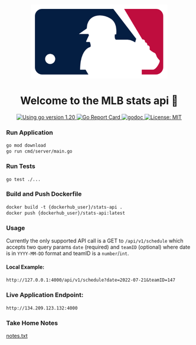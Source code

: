 <div align="center">
  <img
    alt="MLB logo"
    src="./assets/mlb-logo.png"
    height="200px"
  />
</div>
<h1 align="center">Welcome to the MLB stats api 👋</h1>
<p align="center">
  <a href="https://golang.org/dl" target="_blank">
    <img alt="Using go version 1.20" src="https://img.shields.io/badge/go-1.20-9cf.svg" />
  </a>
  <a href="https://goreportcard.com/report/github.com/bradford-hamilton/stats-api" target="_blank">
    <img alt="Go Report Card" src="https://goreportcard.com/badge/github.com/bradford-hamilton/stats-api" />
  </a>
  <a href="https://godoc.org/github.com/bradford-hamilton/stats-api" target="_blank">
    <img alt="godoc" src="https://godoc.org/github.com/bradford-hamilton/stats-api/pkg?status.svg" />
  </a>
  <a href="#" target="_blank">
    <img alt="License: MIT" src="https://img.shields.io/badge/License-MIT-yellow.svg" />
  </a>
</p>

### Run Application
```
go mod download
go run cmd/server/main.go
```

### Run Tests
```
go test ./...
```

### Build and Push Dockerfile
```
docker build -t {dockerhub_user}/stats-api .
docker push {dockerhub_user}/stats-api:latest
```

### Usage
Currently the only supported API call is a GET to `/api/v1/schedule` which accepts two query params `date` (required) and `teamID` (optional) where date is in `YYYY-MM-DD` format and teamID is a `number`/`int`.

#### Local Example:
```
http://127.0.0.1:4000/api/v1/schedule?date=2022-07-21&teamID=147
```

### Live Application Endpoint:
```
http://134.209.123.132:4000
```

### Take Home Notes
[notes.txt](notes.txt)
